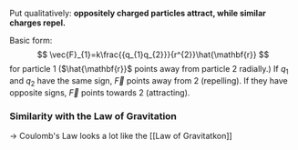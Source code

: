 Put qualitatively: **oppositely charged particles attract, while similar charges repel.**

Basic form:
$$
\vec{F}_{1}=k\frac{{q_{1}q_{2}}}{r^{2}}\hat{\mathbf{r}}
$$
for particle 1 ($\hat{\mathbf{r}}$ points away from particle 2 radially.)
	If $q_{1}$ and $q_{2}$ have the same sign, $\vec{F}$ points away from 2 (repelling).
	If they have opposite signs, $\vec{F}$ points towards 2 (attracting).

### Similarity with the Law of Gravitation
-> Coulomb's Law looks a lot like the [[Law of Gravitatkon]]
